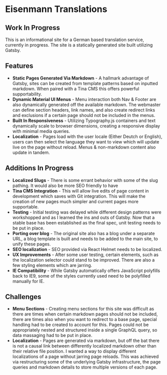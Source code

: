# Eisenmann Translations
## Work In Progress
This is an informational site for a German based translation service, currently in progress. The site is a statically generated site built utilizing Gatsby.

## Features
- **Static Pages Generated Via Markdown** - A hallmark advantage of Gatsby, sites can be created from template patterns based on inputted markdown. When paired with a Tina CMS this offers powerful supportability.
- **Dynamic Material UI Menus** - Menu interaction both Nav & Footer are also dynamically generated off the available markdown. The webmaster can define section headers, link names, and also create redirect links and exclusions if a certain page should not be included in the menus. 
- **Built In Responsiveness** - Utilizing Typography.js containers and text dynamically scale to browser dimensions, creating a responsive display with minimal media queries. 
- **Localization** - Pages load with the user locale (Either Deutch or English), users can then select the language they want to view which will update live on the page without reload. Menus & non-markdown content also update in tandem.

## Additions In Progress
- **Localized Slugs** - There is some errant behavior with some of the slug pathing. It would also be more SEO friendly to have
- **Tina CMS Integration** - This will allow live edits of page content in development which saves with Git integration. This will make the creation of new pages much simpler and current pages more supportable.
- **Testing** - Initial testing was delayed while different design patterns were workshopped and as I learned the ins and outs of Gatsby. Now that a stable base has been established as the final spec, unit testing needs to be put in place.
- **Porting over blog** - The original site also has a blog under a separate URL, a blog template is built and needs to be added to the main site, to unify these pages.
- **SEO localization** - SEO provided via React Helmet needs to be localized.
- **UX Improvements** - After some user testing, certain elements, such as the localization selector could stand to be improved. There are also a few styling elements which are jarring. 
- **IE Compatibility** - While Gatsby automatically offers JavaScript polyfills back to IE9, some of the styles currently used need to be polyfilled manually for IE. 

## Challenges 
- **Menu Sections** - Creating menu sections for this site was difficult as there are times when certain markdown pages should not be included, there are times also when you want to redirect to a base page, special handling had to be created to account for this. Pages could not be appropriately nested and structured inside a single GraphQL query, so data massaging had to be put in place.
- **Localization** - Pages are generated via markdown, but off the bat there is not a causal link between differently localized markdown other than their relative file position. I wanted a way to display different localizations of a page without jarring page reloads. This was achieved via restructuring some of the underlying Gatsby infrastructure, the page queries and markdown details to store multiple versions of each page. 
